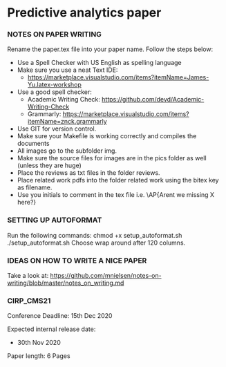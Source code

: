 # Predictive analytics paper

### NOTES ON PAPER WRITING
Rename the paper.tex file into your paper name. Follow the steps below:
- Use a Spell Checker with US English as spelling language
- Make sure you use a neat Text IDE:
    - https://marketplace.visualstudio.com/items?itemName=James-Yu.latex-workshop
- Use a good spell checker:
    - Academic Writing Check: https://github.com/devd/Academic-Writing-Check
    - Grammarly: https://marketplace.visualstudio.com/items?itemName=znck.grammarly
- Use GIT for version control.
- Make sure your Makefile is working correctly and compiles the documents
- All images go to the subfolder img.
- Make sure the source files for images are in the pics folder as well (unless they are huge)
- Place the reviews as txt files in the folder reviews.
- Place related work pdfs into the folder related work using the bitex key as filename.
- Use you initials to comment in the tex file i.e. \AP{Arent we missing X here?}

### SETTING UP AUTOFORMAT
Run the following commands:
chmod +x setup_autoformat.sh
./setup_autoformat.sh
Choose wrap around after 120 columns.

### IDEAS ON HOW TO WRITE A NICE PAPER
Take a look at:
https://github.com/mnielsen/notes-on-writing/blob/master/notes_on_writing.md

### CIRP_CMS21
Conference Deadline: 15th Dec 2020

Expected internal release date:
  - 30th Nov 2020

Paper length: 6 Pages